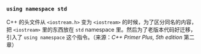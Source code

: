### `using namespace std`

C++ 的头文件从 `<iostream.h>` 变为 `<iostream>` 的时候，为了区分同名的内容，把 `<iostream>` 里的东西放在 `std` namespace 里。然后为了老版本代码好迁移，引入了 `using namespace` 这个指令。（来源：_C++ Primer Plus, 5th edition_ 第二章）
